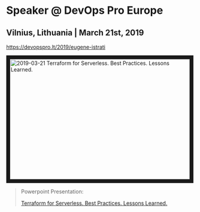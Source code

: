 # Speaker @ DevOps Pro Europe

## Vilnius, Lithuania | March 21st, 2019
https://devopspro.lt/2019/eugene-istrati

<a href="http://www.youtube.com/watch?feature=player_embedded&v=itQ5ftoE4Kw"
  target="_blank"><img src="http://img.youtube.com/vi/itQ5ftoE4Kw/0.jpg"
  alt="2019-03-21 Terraform for Serverless. Best Practices. Lessons Learned."
  width="480" height="320" border="10" /></a>

> Powerpoint Presentation: 
>
> [Terraform for Serverless. Best Practices. Lessons Learned.](https://www.slideshare.net/mitocgroup/terraform-for-serverless-best-practices)
